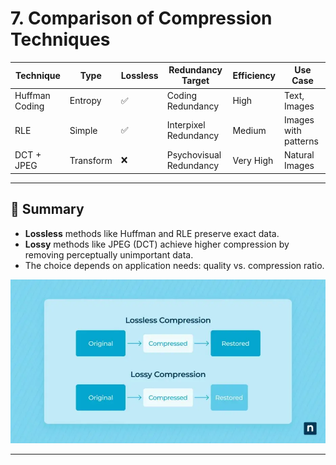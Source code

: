 
# 7. Comparison of Compression Techniques


| Technique      | Type      | Lossless | Redundancy Target       | Efficiency | Use Case             |
| -------------- | --------- | -------- | ----------------------- | ---------- | -------------------- |
| Huffman Coding | Entropy   | ✅        | Coding Redundancy       | High       | Text, Images         |
| RLE            | Simple    | ✅        | Interpixel Redundancy   | Medium     | Images with patterns |
| DCT + JPEG     | Transform | ❌        | Psychovisual Redundancy | Very High  | Natural Images       |

---

## 📘 Summary
- **Lossless** methods like Huffman and RLE preserve exact data.
- **Lossy** methods like JPEG (DCT) achieve higher compression by removing perceptually unimportant data.
- The choice depends on application needs: quality vs. compression ratio.

  
![alt](photo/Lossy-vsLossless-Compression.PNG)

---

